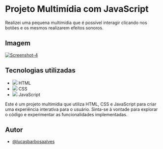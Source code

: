 
# Projeto Multimídia com JavaScript

Realizei uma pequena multimídia que é possível interagir clicando nos botões e os mesmos realizarem efeitos sonoros.


## Imagem

<a href="https://ibb.co/W6KD2sd"><img src="https://i.ibb.co/2yK8k5L/Screenshot-4.png" alt="Screenshot-4" border="0" /></a>

## Tecnologias utilizadas

- <img src="https://img.icons8.com/color/48/000000/html-5--v1.png"/> HTML
- <img src="https://img.icons8.com/color/48/000000/css3.png"/> CSS
- <img src="https://img.icons8.com/color/48/000000/javascript--v1.png"/> JavaScript

Este é um projeto multimídia que utiliza HTML, CSS e JavaScript para criar uma experiência interativa para o usuário. Sinta-se à vontade para explorar o código e experimentar as funcionalidades implementadas.

## Autor

- [@lucasbarbosaalves](https://github.com/lucasbarbosaalves)







